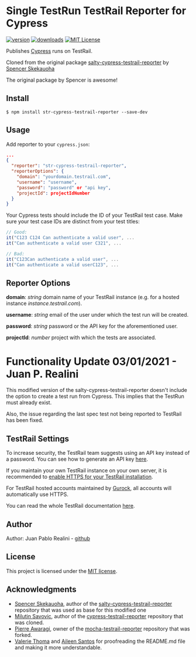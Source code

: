 # Single TestRun TestRail Reporter for Cypress

[![version](https://img.shields.io/npm/v/cypress-testrail-reporter.svg)](https://www.npmjs.com/package/cypress-testrail-reporter)
[![downloads](https://img.shields.io/npm/dt/cypress-testrail-reporter.svg)](https://www.npmjs.com/package/cypress-testrail-reporter)
[![MIT License](https://img.shields.io/github/license/Vivify-Ideas/cypress-testrail-reporter.svg)](https://github.com/Vivify-Ideas/cypress-testrail-reporter/blob/master/LICENSE.md)

Publishes [Cypress](https://www.cypress.io/) runs on TestRail.

Cloned from the original package [salty-cypress-testrail-reporter](https://github.com/skekauoha/salty-cypress-testrail-reporter) by [Spencer Skekauoha](https://github.com/skekauoha)

The original package by Spencer is awesome!

## Install

```shell
$ npm install str-cypress-testrail-reporter --save-dev
```

## Usage

Add reporter to your `cypress.json`:

```json
...
{
  "reporter": "str-cypress-testrail-reporter",
  "reporterOptions": {
    "domain": "yourdomain.testrail.com",
    "username": "username",
    "password": "password" or "api key",
    "projectId": projectIdNumber
  }
}
```

Your Cypress tests should include the ID of your TestRail test case. Make sure your test case IDs are distinct from your test titles:

```Javascript
// Good:
it("C123 C124 Can authenticate a valid user", ...
it("Can authenticate a valid user C321", ...

// Bad:
it("C123Can authenticate a valid user", ...
it("Can authenticate a valid userC123", ...
```

## Reporter Options

**domain**: _string_ domain name of your TestRail instance (e.g. for a hosted instance _instance.testrail.com_).

**username**: _string_ email of the user under which the test run will be created.

**password**: _string_ password or the API key for the aforementioned user.

**projectId**: _number_ project with which the tests are associated.

# Functionality Update 03/01/2021 - Juan P. Realini

This modified version of the salty-cypress-testrail-reporter doesn't include the option to create a test run from Cypress. This implies that the TestRun must already exist.

Also, the issue regarding the last spec test not being reported to TestRail has been fixed.

## TestRail Settings

To increase security, the TestRail team suggests using an API key instead of a password. You can see how to generate an API key [here](http://docs.gurock.com/testrail-api2/accessing#username_and_api_key).

If you maintain your own TestRail instance on your own server, it is recommended to [enable HTTPS for your TestRail installation](http://docs.gurock.com/testrail-admin/admin-securing#using_https).

For TestRail hosted accounts maintained by [Gurock](http://www.gurock.com/), all accounts will automatically use HTTPS.

You can read the whole TestRail documentation [here](http://docs.gurock.com/).

## Author

Author: Juan Pablo Realini - [github](https://github.com/juanpablorealiniB2B)

## License

This project is licensed under the [MIT license](/LICENSE.md).

## Acknowledgments
* [Spencer Skekauoha](https://github.com/skekauoha), author of the [salty-cypress-testrail-reporter](https://github.com/skekauoha/salty-cypress-testrail-reporter) repository that was used as base for this modified one
* [Milutin Savovic](https://github.com/mickosav), author of the [cypress-testrail-reporter](https://github.com/Vivify-Ideas/cypress-testrail-reporter) repository that was cloned.
* [Pierre Awaragi](https://github.com/awaragi), owner of the [mocha-testrail-reporter](https://github.com/awaragi/mocha-testrail-reporter) repository that was forked.
* [Valerie Thoma](https://github.com/ValerieThoma) and [Aileen Santos](https://github.com/asantos3026) for proofreading the README.md file and making it more understandable.
